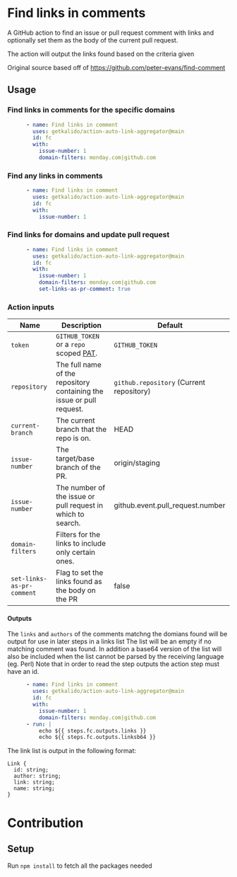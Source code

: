 # Find links in comments

A GitHub action to find an issue or pull request comment with links and optionally set them as the body of the current pull request.

The action will output the links found based on the criteria given

Original source based off of https://github.com/peter-evans/find-comment

## Usage

### Find links in comments for the specific domains

```yml
      - name: Find links in comment
        uses: getkalido/action-auto-link-aggregator@main
        id: fc
        with:
          issue-number: 1
          domain-filters: monday.com|github.com
```

### Find any links in comments

```yml
      - name: Find links in comment
        uses: getkalido/action-auto-link-aggregator@main
        id: fc
        with:
          issue-number: 1
```

### Find links for domains and update pull request

```yml
      - name: Find links in comment
        uses: getkalido/action-auto-link-aggregator@main
        id: fc
        with:
          issue-number: 1
          domain-filters: monday.com|github.com
          set-links-as-pr-comment: true
```

### Action inputs

| Name | Description | Default |
| --- | --- | --- |
| `token` | `GITHUB_TOKEN` or a `repo` scoped [PAT](https://docs.github.com/en/github/authenticating-to-github/creating-a-personal-access-token). | `GITHUB_TOKEN` |
| `repository` | The full name of the repository containing the issue or pull request. | `github.repository` (Current repository) |
| `current-branch` | The current branch that the repo is on. | HEAD |
| `issue-number` | The target/base branch of the PR. | origin/staging |
| `issue-number` | The number of the issue or pull request in which to search. | github.event.pull_request.number |
| `domain-filters` | Filters for the links to include only certain ones. | |
| `set-links-as-pr-comment` | Flag to set the links found as the body on the PR | false |

#### Outputs

The `links` and `authors` of the comments matchng the domians found will be output for use in later steps in a links list
The list will be an empty if no matching comment was found.
In addition a base64 version of the list will also be included when the list cannot be parsed by the receiving language (eg. Perl)
Note that in order to read the step outputs the action step must have an id.

```yml
      - name: Find links in comment
        uses: getkalido/action-auto-link-aggregator@main
        id: fc
        with:
          issue-number: 1
          domain-filters: monday.com|github.com
      - run: |
          echo ${{ steps.fc.outputs.links }}
          echo ${{ steps.fc.outputs.linksb64 }}
```

The link list is output in the following format:
```
Link {
  id: string;
  author: string;
  link: string;
  name: string;
}
```

# Contribution

## Setup

Run `npm install` to fetch all the packages needed